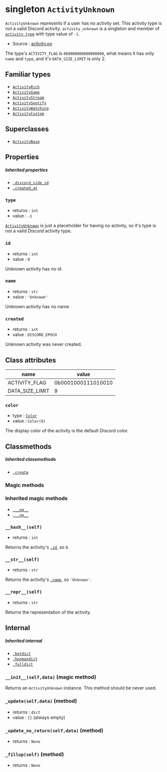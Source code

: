 # singleton `ActivityUnknown`

`ActivityUnknown` represents if a user has no activity set. This activity type
is not a valid Discord activity. `activity_unknown` is a singleton and member of 
[`activity type`](ACTIVITY_TYPES.md) with type value of `-1`.

- Source : [activity.py](https://github.com/HuyaneMatsu/hata/blob/master/hata/discord/activity.py)

The type's `ACTIVITY_FLAG` is `0b0000000000000000`, what means it has only
`name` and `type`, and it's `DATA_SIZE_LIMIT` is only 2.

## Familiar types

- [`ActivityRich`](ActivityRich.md)
- [`ActivityGame`](ActivityGame.md)
- [`ActivityStream`](ActivityStream.md)
- [`ActivitySpotify`](ActivitySpotify.md)
- [`ActivityWatching`](ActivityWatching.md)
- [`ActivityCustom`](ActivityCustom.md)

## Superclasses

- [`ActivityBase`](ActivityBase.md)

## Properties

##### Inherited properties

- [`.discord_side_id`](ActivityBase.md#discord_side_id)
- [`.created_at`](ActivityBase.md#created_at)

### `type`

- returns : `int`
- value : `-1`

[`ActivityUnknown`](ActivityUnknown.md) is just a placeholder for having
no activity, so it's type is not a valid Discord activity type.

### `id`

- returns : `int`
- value : `0`

Unknown activity has no id.

### `name`

- returns : `str`
- value : `'Unknown'`

Unknown activity has no name.

### `created`

- returns : `int`
- value : `DISCORD_EPOCH`

Unknown activity was never created.

## Class attributes

| name              | value                 |
|-------------------|-----------------------|
| ACTIVITY_FLAG     | 0b0001000111010010    |
| DATA_SIZE_LIMIT   | 9                     |

### `color`

- type : [`Color`](Color.md)
- value : `Color(0)`

The display color of the activity is the default Discord color.

## Classmethods

##### Inherited classmethods

- [`.create`](ActivityBase.md#createclsnameurltype_0)

### Magic methods

### Inherited magic methods

- [`.__eq__`](ActivityBase.md#__eq__-__ne__)
- [`.__ne__`](ActivityBase.md#__eq__-__ne__)

### `__hash__(self)`

- returns : `int`

Returns the activity's [`.id`](#id), so `0`.

### `__str__(self)`

- returns : `str`

Returns the activity's [`.name`](#name), so `'Unknown'`.

### `__repr__(self)`

- returns : `str`

Returns the representation of the activity.

## Internal

##### Inherited internal

- [`.botdict`](ActivityBase.md#botdictself-method)
- [`.hoomandict`](ActivityBase.md#hoomandictself-method)
- [`.fulldict`](ActivityBase.md#fulldictself-method)

### `__init__(self,data)` (magic method)

Returns an `ActivityUnknown` instance. This method should be never used.

### `_update(self,data)` (method)

- returns : `dict`
- value : `{}` (always empty)

### `_update_no_return(self,data)` (method)

- returns : `None`

### `_fillup(self)` (method)

- returns : `None`
